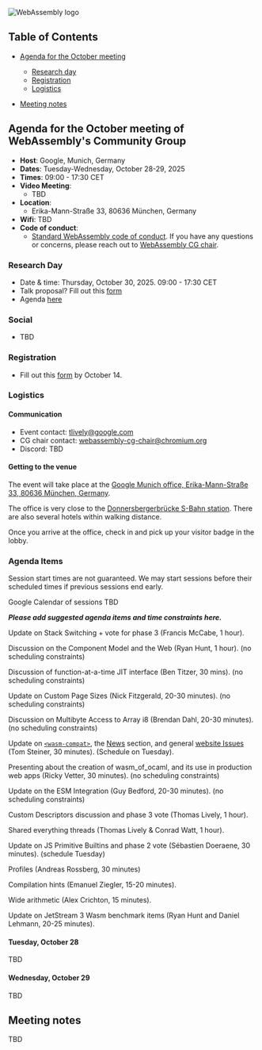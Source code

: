 ![WebAssembly logo](/images/WebAssembly.png)

## Table of Contents

* [Agenda for the October meeting](#agenda-for-the-October-meeting-of-webassemblys-community-group)

   * [Research day](#research-day)
   * [Registration](#registration)
   * [Logistics](#logistics)

* [Meeting notes](#meeting-notes)


## Agenda for the October meeting of WebAssembly's Community Group

- **Host**: Google, Munich, Germany
- **Dates**: Tuesday-Wednesday, October 28-29, 2025
- **Times**: 09:00 - 17:30 CET
- **Video Meeting**:
    - TBD
- **Location**:
    - Erika-Mann-Straße 33, 80636 München, Germany
- **Wifi**: TBD
- **Code of conduct**:
    - [Standard WebAssembly code of conduct](https://github.com/WebAssembly/meetings/blob/main/CODE_OF_CONDUCT.md). If you have any questions or concerns, please reach out to [WebAssembly CG chair](mailto:webassembly-cg-chair@chromium.org).

### Research Day

- Date & time: Thursday, October 30, 2025. 09:00 - 17:30 CET
- Talk proposal? Fill out this [form](https://docs.google.com/forms/d/e/1FAIpQLSfOaVCYBOof3v9ARlhZJkRN91LK94Vp9IcejzOKv4Afn4uSZQ/viewform?usp=sharing&ouid=110535356774267343356)
- Agenda [here](https://www.cs.cmu.edu/~wasm/wasm-research-day-2025b.html)

### Social

- TBD

### Registration

- Fill out this [form](https://docs.google.com/forms/d/e/1FAIpQLScbvh5nIYFt_xkrpdM_47f9UEh3-D0q_8BY5iGOUn1iypnq0g/viewform?usp=dialog) by October 14.

### Logistics

#### Communication

- Event contact: tlively@google.com
- CG chair contact: webassembly-cg-chair@chromium.org
- Discord: TBD

#### Getting to the venue

The event will take place at the [Google Munich office, Erika-Mann-Straße 33, 80636 München, Germany](https://maps.app.goo.gl/SKAPzwCm7QFYjMvy7).

The office is very close to the [Donnersbergerbrücke S-Bahn station](https://maps.app.goo.gl/CTmBpjeK9Prsm6hW8). There are also several hotels within walking distance.

Once you arrive at the office, check in and pick up your visitor badge in the lobby.

### Agenda Items

Session start times are not guaranteed. We may start sessions before their
scheduled times if previous sessions end early.

Google Calendar of sessions TBD

**_Please add suggested agenda items and time constraints here._**

Update on Stack Switching + vote for phase 3 (Francis McCabe, 1 hour).

Discussion on the Component Model and the Web (Ryan Hunt, 1 hour). (no scheduling constraints)

Discussion of function-at-a-time JIT interface (Ben Titzer, 30 mins). (no scheduling constraints)

Update on Custom Page Sizes (Nick Fitzgerald, 20-30 minutes). (no scheduling constraints)

Discussion on Multibyte Access to Array i8 (Brendan Dahl, 20-30 minutes). (no scheduling constraints)

Update on [`<wasm-compat>`](https://www.npmjs.com/package/wasm-compat), the [News](https://webassembly.org/news/) section, and general [website Issues](https://github.com/WebAssembly/website/issues) (Tom Steiner, 30 minutes). (Schedule on Tuesday).

Presenting about the creation of wasm_of_ocaml, and its use in production web apps (Ricky Vetter, 30 minutes). (no scheduling constraints)

Update on the ESM Integration (Guy Bedford, 20-30 minutes). (no scheduling constraints)

Custom Descriptors discussion and phase 3 vote (Thomas Lively, 1 hour). 

Shared everything threads (Thomas Lively & Conrad Watt, 1 hour).

Update on JS Primitive Builtins and phase 2 vote (Sébastien Doeraene, 30 minutes). (schedule Tuesday)

Profiles (Andreas Rossberg, 30 minutes)

Compilation hints (Emanuel Ziegler, 15-20 minutes).

Wide arithmetic (Alex Crichton, 15 minutes).

Update on JetStream 3 Wasm benchmark items (Ryan Hunt and Daniel Lehmann, 20-25 minutes).

#### Tuesday, October 28

TBD

#### Wednesday, October 29

TBD

## Meeting notes

TBD
